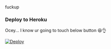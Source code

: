 fuckup


### Deploy to Heroku
Ocey... I know ur going to touch below button 😆👌

[![Deploy](https://www.herokucdn.com/deploy/button.svg)](https://heroku.com/deploy?template=https://github.com/InukaAsith/DaisyAutoFilters)
